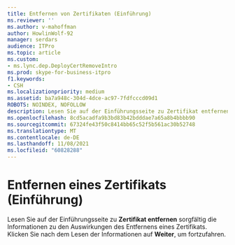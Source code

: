```yaml
---
title: Entfernen von Zertifikaten (Einführung)
ms.reviewer: ''
ms.author: v-mahoffman
author: HowlinWolf-92
manager: serdars
audience: ITPro
ms.topic: article
ms.custom:
- ms.lync.dep.DeployCertRemoveIntro
ms.prod: skype-for-business-itpro
f1.keywords:
- CSH
ms.localizationpriority: medium
ms.assetid: ba7a948c-304d-4dce-ac97-7fdfcccd09d1
ROBOTS: NOINDEX, NOFOLLOW
description: Lesen Sie auf der Einführungsseite zu Zertifikat entfernen sorgfältig die Informationen zu den Auswirkungen des Entfernens eines Zertifikats. Klicken Sie nach dem Lesen der Informationen auf Weiter, um fortzufahren.
ms.openlocfilehash: 8cd5acadfa9b3bd83b42bdddae7a65a8b4bbbb90
ms.sourcegitcommit: 67324fe43f50c8414bb65c52f5b561ac30b52748
ms.translationtype: MT
ms.contentlocale: de-DE
ms.lasthandoff: 11/08/2021
ms.locfileid: "60828288"
---
```

# <a name="remove-certificate-intro"></a>Entfernen eines Zertifikats (Einführung)
 
Lesen Sie auf der Einführungsseite zu **Zertifikat entfernen** sorgfältig die Informationen zu den Auswirkungen des Entfernens eines Zertifikats. Klicken Sie nach dem Lesen der Informationen auf **Weiter**, um fortzufahren.
  

